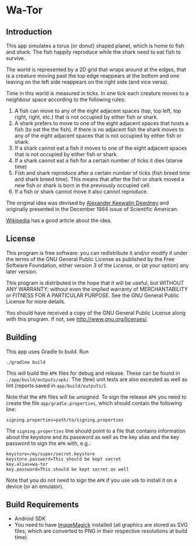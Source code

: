 Wa-Tor
======

Introduction
------------

This app simulates a torus (or donut) shaped planet, which is home to
fish and shark. The fish happily reproduce while the shark need to eat fish to survive.

The world is represented by a 2D grid that wraps around at the edges, that is a creature
moving past the top edge reappears at the bottom and one leaving on the left side reappears
on the right side (and vice versa).

Time in this world is measured in ticks. In one tick each creature moves to a neighbour space
according to the following rules:

  1. A fish can move to any of the eight adjacent spaces (top, top left, top right, right, etc.)
     that is not occupied by either fish or shark.
  2. A shark prefers to move to one of the eight adjacent spaces that hosts a fish (to eat the
     the fish). If there is no adjacent fish the shark moves to any of the eight adjacent spaces
     that is not occupied by either fish or shark.
  3. If a shark cannot eat a fish it moves to one of the eight adjacent spaces that is not
     occupied by either fish or shark.
  4. If a shark cannot eat a fish for a certain number of ticks it dies (starve time)
  5. Fish and shark reproduce after a certain number of ticks (fish breed time and shark breed
     time). This means that after the fish or shark moved a new fish or shark is born in the
     previously occupied cell.
  6. If a fish or shark cannot move it also cannot reproduce.

The original idea was devised by
[Alexander Keewatin Dewdney](https://en.wikipedia.org/wiki/Alexander_Dewdney)
and originally presented in the December 1984 issue of Scientific American.

[Wikipedia](https://en.wikipedia.org/wiki/Wa-Tor) has a good article about the idea.

License
-------

This program is free software: you can redistribute it and/or modify
it under the terms of the GNU General Public License as published by
the Free Software Foundation, either version 3 of the License, or
(at your option) any later version.

This program is distributed in the hope that it will be useful,
but WITHOUT ANY WARRANTY; without even the implied warranty of
MERCHANTABILITY or FITNESS FOR A PARTICULAR PURPOSE.  See the
GNU General Public License for more details.

You should have received a copy of the GNU General Public License
along with this program.  If not, see <http://www.gnu.org/licenses/>.

Building
--------

This app uses Gradle to build. Run

	./gradlew build

This will build the `APK` files for debug and release. These can be found in
`./app/build/outputs/apk/`. The (few) unit tests are also exceuted as well as lint (reports
saved in `app/build/outputs/`).

Note that the `APK` files will be _unsigned_. To sign the release `APK`  you need to create the
file `app/gradle.properties`, which should contain the following line:

	signing.properties=path/to/signing.properties

The `signing.properties` line should point to a file that contains information about the keystore
and its password as well as the key alias and the key password to sign the `APK` with, e.g.:

	keystore=/my/super/secret.keystore
    keystore.password=This should be kept secret
    key.alias=wa-tor
    key.password=This should be kept secret as well

Note that you do not need to sign the `APK` if you use `adb` to install it on a device (or an
emulator).

Build Requirements
------------------

 * Android SDK
 * You need to have [ImageMagick](http://www.imagemagick.org) installed (all graphics are stored as
   SVG files, which are converted to PNG in their respective resolutions at build time).